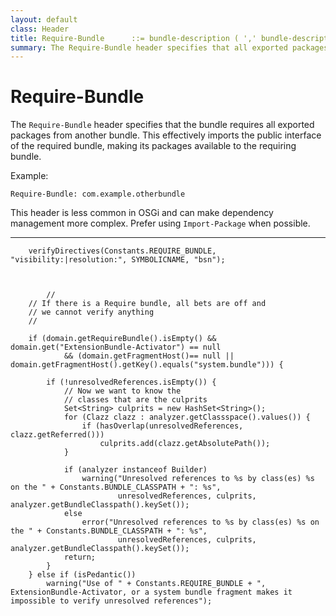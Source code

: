 ```yaml
---
layout: default
class: Header
title: Require-Bundle      ::= bundle-description ( ',' bundle-description )* 
summary: The Require-Bundle header specifies that all exported packages from another bundle must be im- ported, effectively requiring the public interface of another bundle. 
---
```


# Require-Bundle

The `Require-Bundle` header specifies that the bundle requires all exported packages from another bundle. This effectively imports the public interface of the required bundle, making its packages available to the requiring bundle.

Example:

```
Require-Bundle: com.example.otherbundle
```

This header is less common in OSGi and can make dependency management more complex. Prefer using `Import-Package` when possible.

---

		verifyDirectives(Constants.REQUIRE_BUNDLE, "visibility:|resolution:", SYMBOLICNAME, "bsn");
	
	
	
			//
		// If there is a Require bundle, all bets are off and
		// we cannot verify anything
		//

		if (domain.getRequireBundle().isEmpty() && domain.get("ExtensionBundle-Activator") == null
				&& (domain.getFragmentHost()== null || domain.getFragmentHost().getKey().equals("system.bundle"))) {

			if (!unresolvedReferences.isEmpty()) {
				// Now we want to know the
				// classes that are the culprits
				Set<String> culprits = new HashSet<String>();
				for (Clazz clazz : analyzer.getClassspace().values()) {
					if (hasOverlap(unresolvedReferences, clazz.getReferred()))
						culprits.add(clazz.getAbsolutePath());
				}

				if (analyzer instanceof Builder)
					warning("Unresolved references to %s by class(es) %s on the " + Constants.BUNDLE_CLASSPATH + ": %s",
							unresolvedReferences, culprits, analyzer.getBundleClasspath().keySet());
				else
					error("Unresolved references to %s by class(es) %s on the " + Constants.BUNDLE_CLASSPATH + ": %s",
							unresolvedReferences, culprits, analyzer.getBundleClasspath().keySet());
				return;
			}
		} else if (isPedantic())
			warning("Use of " + Constants.REQUIRE_BUNDLE + ", ExtensionBundle-Activator, or a system bundle fragment makes it impossible to verify unresolved references");
